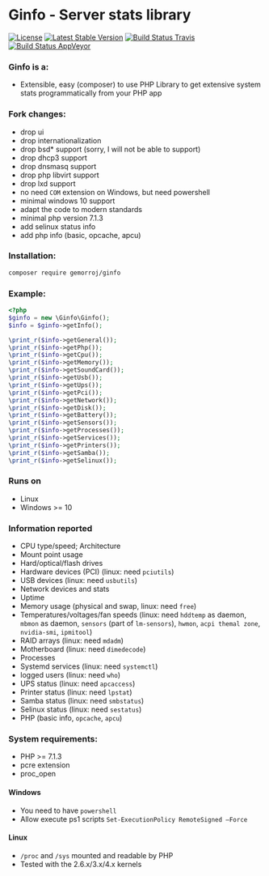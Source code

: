 # Ginfo - Server stats library

[![License](https://poser.pugx.org/gemorroj/ginfo/license)](https://packagist.org/packages/gemorroj/ginfo)
[![Latest Stable Version](https://poser.pugx.org/gemorroj/ginfo/v/stable)](https://packagist.org/packages/gemorroj/ginfo)
[![Build Status Travis](https://secure.travis-ci.org/Gemorroj/ginfo.png?branch=master)](https://travis-ci.org/Gemorroj/ginfo)
[![Build Status AppVeyor](https://ci.appveyor.com/api/projects/status/wl8tt98r9807a06i?svg=true)](https://ci.appveyor.com/project/Gemorroj/ginfo)


### Ginfo is a:
 - Extensible, easy (composer) to use PHP Library to get extensive system stats programmatically from your PHP app

### Fork changes:
- drop ui
- drop internationalization
- drop bsd* support (sorry, I will not be able to support)
- drop dhcp3 support
- drop dnsmasq support
- drop php libvirt support
- drop lxd support
- no need `COM` extension on Windows, but need powershell
- minimal windows 10 support
- adapt the code to modern standards
- minimal php version 7.1.3
- add selinux status info
- add php info (basic, opcache, apcu)


### Installation:
```bash
composer require gemorroj/ginfo
```

### Example:
```php
<?php
$ginfo = new \Ginfo\Ginfo();
$info = $ginfo->getInfo();

\print_r($info->getGeneral());
\print_r($info->getPhp());
\print_r($info->getCpu());
\print_r($info->getMemory());
\print_r($info->getSoundCard());
\print_r($info->getUsb());
\print_r($info->getUps());
\print_r($info->getPci());
\print_r($info->getNetwork());
\print_r($info->getDisk());
\print_r($info->getBattery());
\print_r($info->getSensors());
\print_r($info->getProcesses());
\print_r($info->getServices());
\print_r($info->getPrinters());
\print_r($info->getSamba());
\print_r($info->getSelinux());
```


### Runs on
- Linux
- Windows >= 10

### Information reported
- CPU type/speed; Architecture
- Mount point usage
- Hard/optical/flash drives
- Hardware devices (PCI) (linux: need `pciutils`)
- USB devices (linux: need `usbutils`)
- Network devices and stats
- Uptime
- Memory usage (physical and swap, linux: need `free`)
- Temperatures/voltages/fan speeds (linux: need `hddtemp` as daemon, `mbmon` as daemon, `sensors` (part of `lm-sensors`), `hwmon`, `acpi themal zone`, `nvidia-smi`, `ipmitool`)
- RAID arrays (linux: need `mdadm`)
- Motherboard (linux: need `dimedecode`)
- Processes
- Systemd services (linux: need `systemctl`)
- logged users (linux: need `who`)
- UPS status (linux: need `apcaccess`)
- Printer status (linux: need `lpstat`)
- Samba status (linux: need `smbstatus`)
- Selinux status (linux: need `sestatus`)
- PHP (basic info, `opcache`, `apcu`)


### System requirements:
- PHP >= 7.1.3
- pcre extension
- proc_open

#### Windows
- You need to have `powershell`
- Allow execute ps1 scripts `Set-ExecutionPolicy RemoteSigned –Force`

#### Linux
- `/proc` and `/sys` mounted and readable by PHP
- Tested with the 2.6.x/3.x/4.x kernels
